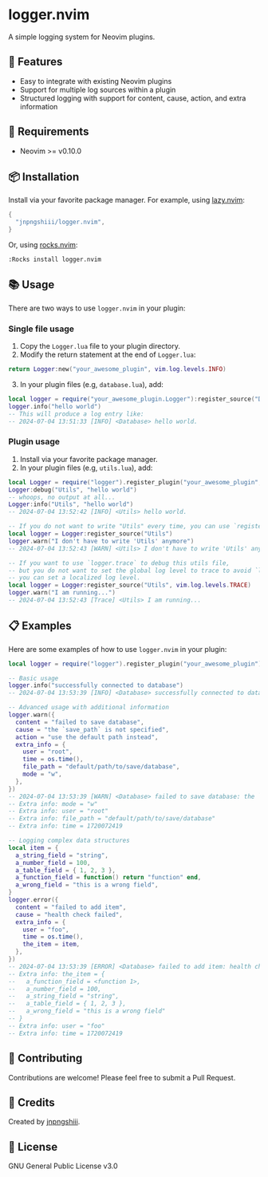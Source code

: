 # logger.nvim

A simple logging system for Neovim plugins.

## :star2: Features

- Easy to integrate with existing Neovim plugins
- Support for multiple log sources within a plugin
- Structured logging with support for content, cause, action, and extra information

## :electric_plug: Requirements

- Neovim >= v0.10.0

## :package: Installation

Install via your favorite package manager. For example, using [lazy.nvim](https://github.com/folke/lazy.nvim):

```lua
{
  "jnpngshiii/logger.nvim",
}
```

Or, using [rocks.nvim](https://github.com/nvim-neorocks/rocks.nvim):

```vim
:Rocks install logger.nvim
```

## :books: Usage

There are two ways to use `logger.nvim` in your plugin:

### Single file usage

1. Copy the `Logger.lua` file to your plugin directory.
2. Modify the return statement at the end of `Logger.lua`:

```lua
return Logger:new("your_awesome_plugin", vim.log.levels.INFO)
```

3. In your plugin files (e.g, `database.lua`), add:

```lua
local logger = require("your_awesome_plugin.Logger"):register_source("Database")
logger.info("hello world")
-- This will produce a log entry like:
-- 2024-07-04 13:51:33 [INFO] <Database> hello world.
```

### Plugin usage

1. Install via your favorite package manager.
2. In your plugin files (e.g, `utils.lua`), add:

```lua
local Logger = require("logger").register_plugin("your_awesome_plugin", vim.log.levels.INFO)
Logger:debug("Utils", "hello world")
-- whoops, no output at all...
Logger:info("Utils", "hello world")
-- 2024-07-04 13:52:42 [INFO] <Utils> hello world.

-- If you do not want to write "Utils" every time, you can use `register_source`.
local logger = Logger:register_source("Utils")
logger.warn("I don't have to write 'Utils' anymore")
-- 2024-07-04 13:52:43 [WARN] <Utils> I don't have to write 'Utils' anymore.

-- If you want to use `logger.trace` to debug this utils file,
-- but you do not want to set the global log level to trace to avoid `logger.trace` contamination from other files,
-- you can set a localized log level.
local logger = Logger:register_source("Utils", vim.log.levels.TRACE)
logger.warn("I am running...")
-- 2024-07-04 13:52:43 [Trace] <Utils> I am running...
```

## :clipboard: Examples

Here are some examples of how to use `logger.nvim` in your plugin:

```lua
local logger = require("logger").register_plugin("your_awesome_plugin"):register_source("Database")

-- Basic usage
logger.info("successfully connected to database")
-- 2024-07-04 13:53:39 [INFO] <Database> successfully connected to database.

-- Advanced usage with additional information
logger.warn({
  content = "failed to save database",
  cause = "the `save_path` is not specified",
  action = "use the default path instead",
  extra_info = {
    user = "root",
    time = os.time(),
    file_path = "default/path/to/save/database",
    mode = "w",
  },
})
-- 2024-07-04 13:53:39 [WARN] <Database> failed to save database: the `save_path` is not specified, use the default path instead.
-- Extra info: mode = "w"
-- Extra info: user = "root"
-- Extra info: file_path = "default/path/to/save/database"
-- Extra info: time = 1720072419

-- Logging complex data structures
local item = {
  a_string_field = "string",
  a_number_field = 100,
  a_table_field = { 1, 2, 3 },
  a_function_field = function() return "function" end,
  a_wrong_field = "this is a wrong field",
}
logger.error({
  content = "failed to add item",
  cause = "health check failed",
  extra_info = {
    user = "foo",
    time = os.time(),
    the_item = item,
  },
})
-- 2024-07-04 13:53:39 [ERROR] <Database> failed to add item: health check failed.
-- Extra info: the_item = {
--   a_function_field = <function 1>,
--   a_number_field = 100,
--   a_string_field = "string",
--   a_table_field = { 1, 2, 3 },
--   a_wrong_field = "this is a wrong field"
-- }
-- Extra info: user = "foo"
-- Extra info: time = 1720072419
```

## :dart: Contributing

Contributions are welcome! Please feel free to submit a Pull Request.

## :wave: Credits

Created by [jnpngshiii](https://github.com/jnpngshiii).

## :page_with_curl: License

GNU General Public License v3.0
